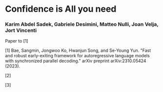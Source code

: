 # Confidence is All you need 


### Karim Abdel Sadek, Gabriele Desimini, Matteo Nulli, Joan Velja, Jort Vincenti



Paper to \[1\]


[1] Bae, Sangmin, Jongwoo Ko, Hwanjun Song, and Se-Young Yun. "Fast and robust early-exiting framework for autoregressive language models with synchronized parallel decoding." arXiv preprint arXiv:2310.05424 (2023).

[2]  

[3]